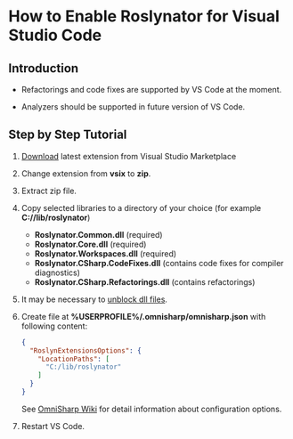 ﻿# How to Enable Roslynator for Visual Studio Code

## Introduction

* Refactorings and code fixes are supported by VS Code at the moment.

* Analyzers should be supported in future version of VS Code.

## Step by Step Tutorial

1. [Download](http://marketplace.visualstudio.com/items?itemName=josefpihrt.Roslynator2017) latest extension from Visual Studio Marketplace

2. Change extension from **vsix** to **zip**.

3. Extract zip file.

4. Copy selected libraries to a directory of your choice (for example **C://lib/roslynator**)

   * **Roslynator.Common.dll** (required)
   * **Roslynator.Core.dll** (required)
   * **Roslynator.Workspaces.dll** (required)
   * **Roslynator.CSharp.CodeFixes.dll** (contains code fixes for compiler diagnostics)
   * **Roslynator.CSharp.Refactorings.dll** (contains refactorings)

5. It may be necessary to [unblock dll files](https://blogs.msdn.microsoft.com/delay/p/unblockingdownloadedfile/).

6. Create file at **%USERPROFILE%/.omnisharp/omnisharp.json** with following content:

   ```json
   {
     "RoslynExtensionsOptions": {
       "LocationPaths": [
         "C:/lib/roslynator"
       ]
     }
   }
   ```

   See [OmniSharp Wiki](http://github.com/OmniSharp/omnisharp-roslyn/wiki/Configuration-Options) for detail information about configuration options.

7. Restart VS Code.
